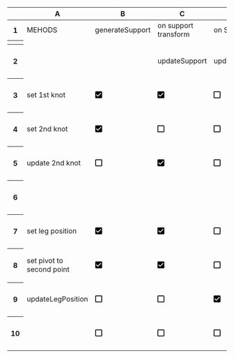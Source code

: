 
   <svg style="display:none;" width="16px" height="16px" viewBox="0 0 16 16" version="1.1" xmlns="http://www.w3.org/2000/svg" xmlns:xlink="http://www.w3.org/1999/xlink">
      <defs>
         <path id="checked-checkbox-id" d="M17,3 L4.75,3 C3.77875,3 3,3.7875 3,4.75 L3,17 C3,17.9625 3.77875,18.75 4.75,18.75 L17,18.75 C17.97125,18.75 18.75,17.9625 18.75,17 L18.75,4.75 C18.75,3.7875 17.97125,3 17,3 L17,3 Z M9.125,15.25 L4.75,10.875 L5.98375,9.64125 L9.125,12.77375 L15.76625,6.1325 L17,7.375 L9.125,15.25 L9.125,15.25 Z" transform="translate(-3.000000, -3.000000)"></path>
         <path id="unchecked-checkbox-id" d="M17,3.75 L17,16 L4.75,16 L4.75,3.75 L17,3.75 L17,3.75 Z M17,2 L4.75,2 C3.7875,2 3,2.7875 3,3.75 L3,16 C3,16.9625 3.7875,17.75 4.75,17.75 L17,17.75 C17.9625,17.75 18.75,16.9625 18.75,16 L18.75,3.75 C18.75,2.7875 17.9625,2 17,2 L17,2 Z" transform="translate(-3.000000, -2.000000)"></path>
      </defs>
   </svg>
   <div class="ritz grid-container" dir="ltr">
      <table class="waffle" cellspacing="0" cellpadding="0">
         <thead>
            <tr>
               <th class="row-header freezebar-vertical-handle"></th>
               <th id="0C0" style="width:155px;" class="column-headers-background">A</th>
               <th id="0C1" style="width:157px;" class="column-headers-background">B</th>
               <th id="0C2" style="width:157px;" class="column-headers-background">C</th>
               <th id="0C3" style="width:157px;" class="column-headers-background">D</th>
               <th id="0C4" style="width:157px;" class="column-headers-background">E</th>
               <th id="0C5" style="width:157px;" class="column-headers-background">F</th>
               <th id="0C6" style="width:157px;" class="column-headers-background">G</th>
               <th id="0C7" style="width:157px;" class="column-headers-background">H</th>
               <th id="0C8" style="width:157px;" class="column-headers-background">I</th>
               <th id="0C9" style="width:157px;" class="column-headers-background">J</th>
            </tr>
         </thead>
         <tbody>
            <tr style="height: 20px">
               <th id="0R0" style="height: 20px;" class="row-headers-background">
                  <div class="row-header-wrapper" style="line-height: 20px">1</div>
               </th>
               <td class="s0" dir="ltr">MEHODS</td>
               <td class="s0" dir="ltr">generateSupport</td>
               <td class="s1" dir="ltr">on support transform</td>
               <td class="s2 softmerge" dir="ltr">
                  <div class="softmerge-inner" style="width:314px;left:-3px">on SOURCE obj transform</div>
               </td>
               <td class="s3"></td>
               <td class="s3"></td>
               <td class="s0"></td>
               <td class="s0"></td>
               <td class="s0"></td>
               <td class="s0"></td>
            </tr>
            <tr>
               <th style="height:3px;" class="freezebar-cell freezebar-horizontal-handle"></th>
               <td class="freezebar-cell"></td>
               <td class="freezebar-cell"></td>
               <td class="freezebar-cell"></td>
               <td class="freezebar-cell"></td>
               <td class="freezebar-cell"></td>
               <td class="freezebar-cell"></td>
               <td class="freezebar-cell"></td>
               <td class="freezebar-cell"></td>
               <td class="freezebar-cell"></td>
               <td class="freezebar-cell"></td>
            </tr>
            <tr style="height: 69px">
               <th id="0R1" style="height: 69px;" class="row-headers-background">
                  <div class="row-header-wrapper" style="line-height: 69px">2</div>
               </th>
               <td class="s4" dir="ltr"></td>
               <td class="s4" dir="ltr"></td>
               <td class="s4" dir="ltr">updateSupport</td>
               <td class="s4" dir="ltr">updateHeight</td>
               <td class="s4"></td>
               <td class="s4"></td>
               <td class="s4"></td>
               <td class="s4"></td>
               <td class="s4"></td>
               <td class="s4"></td>
            </tr>
            <tr style="height: 69px">
               <th id="0R2" style="height: 69px;" class="row-headers-background">
                  <div class="row-header-wrapper" style="line-height: 69px">3</div>
               </th>
               <td class="s5" dir="ltr">set 1st knot</td>
               <td class="s6" dir="ltr">
                  <svg width="16px" height="16px" viewBox="0 0 16 16" style="display:inline;">
                     <use href="#checked-checkbox-id" fill="#000000" data-darkreader-inline-fill="" style="--darkreader-inline-fill: var(--darkreader-text-000000, #e8e6e3);"></use>
                  </svg>
               </td>
               <td class="s6" dir="ltr">
                  <svg width="16px" height="16px" viewBox="0 0 16 16" style="display:inline;">
                     <use href="#checked-checkbox-id" fill="#000000" data-darkreader-inline-fill="" style="--darkreader-inline-fill: var(--darkreader-text-000000, #e8e6e3);"></use>
                  </svg>
               </td>
               <td class="s7" dir="ltr">
                  <svg width="16px" height="16px" viewBox="0 0 16 16" style="display:inline;">
                     <use href="#unchecked-checkbox-id" fill="#000000" data-darkreader-inline-fill="" style="--darkreader-inline-fill: var(--darkreader-text-000000, #e8e6e3);"></use>
                  </svg>
               </td>
               <td class="s7" dir="ltr">
                  <svg width="16px" height="16px" viewBox="0 0 16 16" style="display:inline;">
                     <use href="#unchecked-checkbox-id" fill="#000000" data-darkreader-inline-fill="" style="--darkreader-inline-fill: var(--darkreader-text-000000, #e8e6e3);"></use>
                  </svg>
               </td>
               <td class="s7" dir="ltr">
                  <svg width="16px" height="16px" viewBox="0 0 16 16" style="display:inline;">
                     <use href="#unchecked-checkbox-id" fill="#000000" data-darkreader-inline-fill="" style="--darkreader-inline-fill: var(--darkreader-text-000000, #e8e6e3);"></use>
                  </svg>
               </td>
               <td class="s7" dir="ltr">
                  <svg width="16px" height="16px" viewBox="0 0 16 16" style="display:inline;">
                     <use href="#unchecked-checkbox-id" fill="#000000" data-darkreader-inline-fill="" style="--darkreader-inline-fill: var(--darkreader-text-000000, #e8e6e3);"></use>
                  </svg>
               </td>
               <td class="s7" dir="ltr">
                  <svg width="16px" height="16px" viewBox="0 0 16 16" style="display:inline;">
                     <use href="#unchecked-checkbox-id" fill="#000000" data-darkreader-inline-fill="" style="--darkreader-inline-fill: var(--darkreader-text-000000, #e8e6e3);"></use>
                  </svg>
               </td>
               <td class="s7" dir="ltr">
                  <svg width="16px" height="16px" viewBox="0 0 16 16" style="display:inline;">
                     <use href="#unchecked-checkbox-id" fill="#000000" data-darkreader-inline-fill="" style="--darkreader-inline-fill: var(--darkreader-text-000000, #e8e6e3);"></use>
                  </svg>
               </td>
               <td class="s7" dir="ltr">
                  <svg width="16px" height="16px" viewBox="0 0 16 16" style="display:inline;">
                     <use href="#unchecked-checkbox-id" fill="#000000" data-darkreader-inline-fill="" style="--darkreader-inline-fill: var(--darkreader-text-000000, #e8e6e3);"></use>
                  </svg>
               </td>
            </tr>
            <tr style="height: 69px">
               <th id="0R3" style="height: 69px;" class="row-headers-background">
                  <div class="row-header-wrapper" style="line-height: 69px">4</div>
               </th>
               <td class="s5" dir="ltr">set 2nd knot</td>
               <td class="s6" dir="ltr">
                  <svg width="16px" height="16px" viewBox="0 0 16 16" style="display:inline;">
                     <use href="#checked-checkbox-id" fill="#000000" data-darkreader-inline-fill="" style="--darkreader-inline-fill: var(--darkreader-text-000000, #e8e6e3);"></use>
                  </svg>
               </td>
               <td class="s7" dir="ltr">
                  <svg width="16px" height="16px" viewBox="0 0 16 16" style="display:inline;">
                     <use href="#unchecked-checkbox-id" fill="#000000" data-darkreader-inline-fill="" style="--darkreader-inline-fill: var(--darkreader-text-000000, #e8e6e3);"></use>
                  </svg>
               </td>
               <td class="s7" dir="ltr">
                  <svg width="16px" height="16px" viewBox="0 0 16 16" style="display:inline;">
                     <use href="#unchecked-checkbox-id" fill="#000000" data-darkreader-inline-fill="" style="--darkreader-inline-fill: var(--darkreader-text-000000, #e8e6e3);"></use>
                  </svg>
               </td>
               <td class="s7" dir="ltr">
                  <svg width="16px" height="16px" viewBox="0 0 16 16" style="display:inline;">
                     <use href="#unchecked-checkbox-id" fill="#000000" data-darkreader-inline-fill="" style="--darkreader-inline-fill: var(--darkreader-text-000000, #e8e6e3);"></use>
                  </svg>
               </td>
               <td class="s7" dir="ltr">
                  <svg width="16px" height="16px" viewBox="0 0 16 16" style="display:inline;">
                     <use href="#unchecked-checkbox-id" fill="#000000" data-darkreader-inline-fill="" style="--darkreader-inline-fill: var(--darkreader-text-000000, #e8e6e3);"></use>
                  </svg>
               </td>
               <td class="s7" dir="ltr">
                  <svg width="16px" height="16px" viewBox="0 0 16 16" style="display:inline;">
                     <use href="#unchecked-checkbox-id" fill="#000000" data-darkreader-inline-fill="" style="--darkreader-inline-fill: var(--darkreader-text-000000, #e8e6e3);"></use>
                  </svg>
               </td>
               <td class="s7" dir="ltr">
                  <svg width="16px" height="16px" viewBox="0 0 16 16" style="display:inline;">
                     <use href="#unchecked-checkbox-id" fill="#000000" data-darkreader-inline-fill="" style="--darkreader-inline-fill: var(--darkreader-text-000000, #e8e6e3);"></use>
                  </svg>
               </td>
               <td class="s7" dir="ltr">
                  <svg width="16px" height="16px" viewBox="0 0 16 16" style="display:inline;">
                     <use href="#unchecked-checkbox-id" fill="#000000" data-darkreader-inline-fill="" style="--darkreader-inline-fill: var(--darkreader-text-000000, #e8e6e3);"></use>
                  </svg>
               </td>
               <td class="s7" dir="ltr">
                  <svg width="16px" height="16px" viewBox="0 0 16 16" style="display:inline;">
                     <use href="#unchecked-checkbox-id" fill="#000000" data-darkreader-inline-fill="" style="--darkreader-inline-fill: var(--darkreader-text-000000, #e8e6e3);"></use>
                  </svg>
               </td>
            </tr>
            <tr style="height: 69px">
               <th id="0R4" style="height: 69px;" class="row-headers-background">
                  <div class="row-header-wrapper" style="line-height: 69px">5</div>
               </th>
               <td class="s5" dir="ltr">update 2nd knot</td>
               <td class="s7" dir="ltr">
                  <svg width="16px" height="16px" viewBox="0 0 16 16" style="display:inline;">
                     <use href="#unchecked-checkbox-id" fill="#000000" data-darkreader-inline-fill="" style="--darkreader-inline-fill: var(--darkreader-text-000000, #e8e6e3);"></use>
                  </svg>
               </td>
               <td class="s6" dir="ltr">
                  <svg width="16px" height="16px" viewBox="0 0 16 16" style="display:inline;">
                     <use href="#checked-checkbox-id" fill="#000000" data-darkreader-inline-fill="" style="--darkreader-inline-fill: var(--darkreader-text-000000, #e8e6e3);"></use>
                  </svg>
               </td>
               <td class="s7" dir="ltr">
                  <svg width="16px" height="16px" viewBox="0 0 16 16" style="display:inline;">
                     <use href="#unchecked-checkbox-id" fill="#000000" data-darkreader-inline-fill="" style="--darkreader-inline-fill: var(--darkreader-text-000000, #e8e6e3);"></use>
                  </svg>
               </td>
               <td class="s7" dir="ltr">
                  <svg width="16px" height="16px" viewBox="0 0 16 16" style="display:inline;">
                     <use href="#unchecked-checkbox-id" fill="#000000" data-darkreader-inline-fill="" style="--darkreader-inline-fill: var(--darkreader-text-000000, #e8e6e3);"></use>
                  </svg>
               </td>
               <td class="s7" dir="ltr">
                  <svg width="16px" height="16px" viewBox="0 0 16 16" style="display:inline;">
                     <use href="#unchecked-checkbox-id" fill="#000000" data-darkreader-inline-fill="" style="--darkreader-inline-fill: var(--darkreader-text-000000, #e8e6e3);"></use>
                  </svg>
               </td>
               <td class="s7" dir="ltr">
                  <svg width="16px" height="16px" viewBox="0 0 16 16" style="display:inline;">
                     <use href="#unchecked-checkbox-id" fill="#000000" data-darkreader-inline-fill="" style="--darkreader-inline-fill: var(--darkreader-text-000000, #e8e6e3);"></use>
                  </svg>
               </td>
               <td class="s7" dir="ltr">
                  <svg width="16px" height="16px" viewBox="0 0 16 16" style="display:inline;">
                     <use href="#unchecked-checkbox-id" fill="#000000" data-darkreader-inline-fill="" style="--darkreader-inline-fill: var(--darkreader-text-000000, #e8e6e3);"></use>
                  </svg>
               </td>
               <td class="s7" dir="ltr">
                  <svg width="16px" height="16px" viewBox="0 0 16 16" style="display:inline;">
                     <use href="#unchecked-checkbox-id" fill="#000000" data-darkreader-inline-fill="" style="--darkreader-inline-fill: var(--darkreader-text-000000, #e8e6e3);"></use>
                  </svg>
               </td>
               <td class="s7" dir="ltr">
                  <svg width="16px" height="16px" viewBox="0 0 16 16" style="display:inline;">
                     <use href="#unchecked-checkbox-id" fill="#000000" data-darkreader-inline-fill="" style="--darkreader-inline-fill: var(--darkreader-text-000000, #e8e6e3);"></use>
                  </svg>
               </td>
            </tr>
            <tr style="height: 69px">
               <th id="0R5" style="height: 69px;" class="row-headers-background">
                  <div class="row-header-wrapper" style="line-height: 69px">6</div>
               </th>
               <td class="s5"></td>
               <td class="s5"></td>
               <td class="s5"></td>
               <td class="s5"></td>
               <td class="s5"></td>
               <td class="s5"></td>
               <td class="s5"></td>
               <td class="s5"></td>
               <td class="s5"></td>
               <td class="s5"></td>
            </tr>
            <tr style="height: 69px">
               <th id="0R6" style="height: 69px;" class="row-headers-background">
                  <div class="row-header-wrapper" style="line-height: 69px">7</div>
               </th>
               <td class="s5" dir="ltr">set leg position</td>
               <td class="s6" dir="ltr">
                  <svg width="16px" height="16px" viewBox="0 0 16 16" style="display:inline;">
                     <use href="#checked-checkbox-id" fill="#000000" data-darkreader-inline-fill="" style="--darkreader-inline-fill: var(--darkreader-text-000000, #e8e6e3);"></use>
                  </svg>
               </td>
               <td class="s6" dir="ltr">
                  <svg width="16px" height="16px" viewBox="0 0 16 16" style="display:inline;">
                     <use href="#checked-checkbox-id" fill="#000000" data-darkreader-inline-fill="" style="--darkreader-inline-fill: var(--darkreader-text-000000, #e8e6e3);"></use>
                  </svg>
               </td>
               <td class="s7" dir="ltr">
                  <svg width="16px" height="16px" viewBox="0 0 16 16" style="display:inline;">
                     <use href="#unchecked-checkbox-id" fill="#000000" data-darkreader-inline-fill="" style="--darkreader-inline-fill: var(--darkreader-text-000000, #e8e6e3);"></use>
                  </svg>
               </td>
               <td class="s7" dir="ltr">
                  <svg width="16px" height="16px" viewBox="0 0 16 16" style="display:inline;">
                     <use href="#unchecked-checkbox-id" fill="#000000" data-darkreader-inline-fill="" style="--darkreader-inline-fill: var(--darkreader-text-000000, #e8e6e3);"></use>
                  </svg>
               </td>
               <td class="s7" dir="ltr">
                  <svg width="16px" height="16px" viewBox="0 0 16 16" style="display:inline;">
                     <use href="#unchecked-checkbox-id" fill="#000000" data-darkreader-inline-fill="" style="--darkreader-inline-fill: var(--darkreader-text-000000, #e8e6e3);"></use>
                  </svg>
               </td>
               <td class="s7" dir="ltr">
                  <svg width="16px" height="16px" viewBox="0 0 16 16" style="display:inline;">
                     <use href="#unchecked-checkbox-id" fill="#000000" data-darkreader-inline-fill="" style="--darkreader-inline-fill: var(--darkreader-text-000000, #e8e6e3);"></use>
                  </svg>
               </td>
               <td class="s7" dir="ltr">
                  <svg width="16px" height="16px" viewBox="0 0 16 16" style="display:inline;">
                     <use href="#unchecked-checkbox-id" fill="#000000" data-darkreader-inline-fill="" style="--darkreader-inline-fill: var(--darkreader-text-000000, #e8e6e3);"></use>
                  </svg>
               </td>
               <td class="s7" dir="ltr">
                  <svg width="16px" height="16px" viewBox="0 0 16 16" style="display:inline;">
                     <use href="#unchecked-checkbox-id" fill="#000000" data-darkreader-inline-fill="" style="--darkreader-inline-fill: var(--darkreader-text-000000, #e8e6e3);"></use>
                  </svg>
               </td>
               <td class="s7" dir="ltr">
                  <svg width="16px" height="16px" viewBox="0 0 16 16" style="display:inline;">
                     <use href="#unchecked-checkbox-id" fill="#000000" data-darkreader-inline-fill="" style="--darkreader-inline-fill: var(--darkreader-text-000000, #e8e6e3);"></use>
                  </svg>
               </td>
            </tr>
            <tr style="height: 69px">
               <th id="0R7" style="height: 69px;" class="row-headers-background">
                  <div class="row-header-wrapper" style="line-height: 69px">8</div>
               </th>
               <td class="s5" dir="ltr">set pivot to second point</td>
               <td class="s6" dir="ltr">
                  <svg width="16px" height="16px" viewBox="0 0 16 16" style="display:inline;">
                     <use href="#checked-checkbox-id" fill="#000000" data-darkreader-inline-fill="" style="--darkreader-inline-fill: var(--darkreader-text-000000, #e8e6e3);"></use>
                  </svg>
               </td>
               <td class="s6" dir="ltr">
                  <svg width="16px" height="16px" viewBox="0 0 16 16" style="display:inline;">
                     <use href="#checked-checkbox-id" fill="#000000" data-darkreader-inline-fill="" style="--darkreader-inline-fill: var(--darkreader-text-000000, #e8e6e3);"></use>
                  </svg>
               </td>
               <td class="s7" dir="ltr">
                  <svg width="16px" height="16px" viewBox="0 0 16 16" style="display:inline;">
                     <use href="#unchecked-checkbox-id" fill="#000000" data-darkreader-inline-fill="" style="--darkreader-inline-fill: var(--darkreader-text-000000, #e8e6e3);"></use>
                  </svg>
               </td>
               <td class="s7" dir="ltr">
                  <svg width="16px" height="16px" viewBox="0 0 16 16" style="display:inline;">
                     <use href="#unchecked-checkbox-id" fill="#000000" data-darkreader-inline-fill="" style="--darkreader-inline-fill: var(--darkreader-text-000000, #e8e6e3);"></use>
                  </svg>
               </td>
               <td class="s7" dir="ltr">
                  <svg width="16px" height="16px" viewBox="0 0 16 16" style="display:inline;">
                     <use href="#unchecked-checkbox-id" fill="#000000" data-darkreader-inline-fill="" style="--darkreader-inline-fill: var(--darkreader-text-000000, #e8e6e3);"></use>
                  </svg>
               </td>
               <td class="s7" dir="ltr">
                  <svg width="16px" height="16px" viewBox="0 0 16 16" style="display:inline;">
                     <use href="#unchecked-checkbox-id" fill="#000000" data-darkreader-inline-fill="" style="--darkreader-inline-fill: var(--darkreader-text-000000, #e8e6e3);"></use>
                  </svg>
               </td>
               <td class="s7" dir="ltr">
                  <svg width="16px" height="16px" viewBox="0 0 16 16" style="display:inline;">
                     <use href="#unchecked-checkbox-id" fill="#000000" data-darkreader-inline-fill="" style="--darkreader-inline-fill: var(--darkreader-text-000000, #e8e6e3);"></use>
                  </svg>
               </td>
               <td class="s7" dir="ltr">
                  <svg width="16px" height="16px" viewBox="0 0 16 16" style="display:inline;">
                     <use href="#unchecked-checkbox-id" fill="#000000" data-darkreader-inline-fill="" style="--darkreader-inline-fill: var(--darkreader-text-000000, #e8e6e3);"></use>
                  </svg>
               </td>
               <td class="s7" dir="ltr">
                  <svg width="16px" height="16px" viewBox="0 0 16 16" style="display:inline;">
                     <use href="#unchecked-checkbox-id" fill="#000000" data-darkreader-inline-fill="" style="--darkreader-inline-fill: var(--darkreader-text-000000, #e8e6e3);"></use>
                  </svg>
               </td>
            </tr>
            <tr style="height: 69px">
               <th id="0R8" style="height: 69px;" class="row-headers-background">
                  <div class="row-header-wrapper" style="line-height: 69px">9</div>
               </th>
               <td class="s5" dir="ltr">updateLegPosition</td>
               <td class="s7" dir="ltr">
                  <svg width="16px" height="16px" viewBox="0 0 16 16" style="display:inline;">
                     <use href="#unchecked-checkbox-id" fill="#000000" data-darkreader-inline-fill="" style="--darkreader-inline-fill: var(--darkreader-text-000000, #e8e6e3);"></use>
                  </svg>
               </td>
               <td class="s7" dir="ltr">
                  <svg width="16px" height="16px" viewBox="0 0 16 16" style="display:inline;">
                     <use href="#unchecked-checkbox-id" fill="#000000" data-darkreader-inline-fill="" style="--darkreader-inline-fill: var(--darkreader-text-000000, #e8e6e3);"></use>
                  </svg>
               </td>
               <td class="s6" dir="ltr">
                  <svg width="16px" height="16px" viewBox="0 0 16 16" style="display:inline;">
                     <use href="#checked-checkbox-id" fill="#000000" data-darkreader-inline-fill="" style="--darkreader-inline-fill: var(--darkreader-text-000000, #e8e6e3);"></use>
                  </svg>
               </td>
               <td class="s7" dir="ltr">
                  <svg width="16px" height="16px" viewBox="0 0 16 16" style="display:inline;">
                     <use href="#unchecked-checkbox-id" fill="#000000" data-darkreader-inline-fill="" style="--darkreader-inline-fill: var(--darkreader-text-000000, #e8e6e3);"></use>
                  </svg>
               </td>
               <td class="s7" dir="ltr">
                  <svg width="16px" height="16px" viewBox="0 0 16 16" style="display:inline;">
                     <use href="#unchecked-checkbox-id" fill="#000000" data-darkreader-inline-fill="" style="--darkreader-inline-fill: var(--darkreader-text-000000, #e8e6e3);"></use>
                  </svg>
               </td>
               <td class="s7" dir="ltr">
                  <svg width="16px" height="16px" viewBox="0 0 16 16" style="display:inline;">
                     <use href="#unchecked-checkbox-id" fill="#000000" data-darkreader-inline-fill="" style="--darkreader-inline-fill: var(--darkreader-text-000000, #e8e6e3);"></use>
                  </svg>
               </td>
               <td class="s7" dir="ltr">
                  <svg width="16px" height="16px" viewBox="0 0 16 16" style="display:inline;">
                     <use href="#unchecked-checkbox-id" fill="#000000" data-darkreader-inline-fill="" style="--darkreader-inline-fill: var(--darkreader-text-000000, #e8e6e3);"></use>
                  </svg>
               </td>
               <td class="s7" dir="ltr">
                  <svg width="16px" height="16px" viewBox="0 0 16 16" style="display:inline;">
                     <use href="#unchecked-checkbox-id" fill="#000000" data-darkreader-inline-fill="" style="--darkreader-inline-fill: var(--darkreader-text-000000, #e8e6e3);"></use>
                  </svg>
               </td>
               <td class="s7" dir="ltr">
                  <svg width="16px" height="16px" viewBox="0 0 16 16" style="display:inline;">
                     <use href="#unchecked-checkbox-id" fill="#000000" data-darkreader-inline-fill="" style="--darkreader-inline-fill: var(--darkreader-text-000000, #e8e6e3);"></use>
                  </svg>
               </td>
            </tr>
            <tr style="height: 69px">
               <th id="0R9" style="height: 69px;" class="row-headers-background">
                  <div class="row-header-wrapper" style="line-height: 69px">10</div>
               </th>
               <td class="s5"></td>
               <td class="s7" dir="ltr">
                  <svg width="16px" height="16px" viewBox="0 0 16 16" style="display:inline;">
                     <use href="#unchecked-checkbox-id" fill="#000000" data-darkreader-inline-fill="" style="--darkreader-inline-fill: var(--darkreader-text-000000, #e8e6e3);"></use>
                  </svg>
               </td>
               <td class="s7" dir="ltr">
                  <svg width="16px" height="16px" viewBox="0 0 16 16" style="display:inline;">
                     <use href="#unchecked-checkbox-id" fill="#000000" data-darkreader-inline-fill="" style="--darkreader-inline-fill: var(--darkreader-text-000000, #e8e6e3);"></use>
                  </svg>
               </td>
               <td class="s7" dir="ltr">
                  <svg width="16px" height="16px" viewBox="0 0 16 16" style="display:inline;">
                     <use href="#unchecked-checkbox-id" fill="#000000" data-darkreader-inline-fill="" style="--darkreader-inline-fill: var(--darkreader-text-000000, #e8e6e3);"></use>
                  </svg>
               </td>
               <td class="s7" dir="ltr">
                  <svg width="16px" height="16px" viewBox="0 0 16 16" style="display:inline;">
                     <use href="#unchecked-checkbox-id" fill="#000000" data-darkreader-inline-fill="" style="--darkreader-inline-fill: var(--darkreader-text-000000, #e8e6e3);"></use>
                  </svg>
               </td>
               <td class="s7" dir="ltr">
                  <svg width="16px" height="16px" viewBox="0 0 16 16" style="display:inline;">
                     <use href="#unchecked-checkbox-id" fill="#000000" data-darkreader-inline-fill="" style="--darkreader-inline-fill: var(--darkreader-text-000000, #e8e6e3);"></use>
                  </svg>
               </td>
               <td class="s7" dir="ltr">
                  <svg width="16px" height="16px" viewBox="0 0 16 16" style="display:inline;">
                     <use href="#unchecked-checkbox-id" fill="#000000" data-darkreader-inline-fill="" style="--darkreader-inline-fill: var(--darkreader-text-000000, #e8e6e3);"></use>
                  </svg>
               </td>
               <td class="s7" dir="ltr">
                  <svg width="16px" height="16px" viewBox="0 0 16 16" style="display:inline;">
                     <use href="#unchecked-checkbox-id" fill="#000000" data-darkreader-inline-fill="" style="--darkreader-inline-fill: var(--darkreader-text-000000, #e8e6e3);"></use>
                  </svg>
               </td>
               <td class="s7" dir="ltr">
                  <svg width="16px" height="16px" viewBox="0 0 16 16" style="display:inline;">
                     <use href="#unchecked-checkbox-id" fill="#000000" data-darkreader-inline-fill="" style="--darkreader-inline-fill: var(--darkreader-text-000000, #e8e6e3);"></use>
                  </svg>
               </td>
               <td class="s7" dir="ltr">
                  <svg width="16px" height="16px" viewBox="0 0 16 16" style="display:inline;">
                     <use href="#unchecked-checkbox-id" fill="#000000" data-darkreader-inline-fill="" style="--darkreader-inline-fill: var(--darkreader-text-000000, #e8e6e3);"></use>
                  </svg>
               </td>
            </tr>
         </tbody>
      </table>
   </div>
